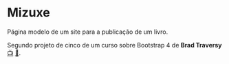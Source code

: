 [link-brad-youtube]: https://www.youtube.com/user/TechGuyWeb
[link-brad-udemy]: https://www.udemy.com/course/bootstrap-4-from-scratch-with-5-projects/

# Mizuxe

Página modelo de um site para a publicação de um livro.

Segundo projeto de cinco de um curso sobre Bootstrap 4 de **Brad Traversy** [📺][link-brad-youtube] [📔][link-brad-udemy].
